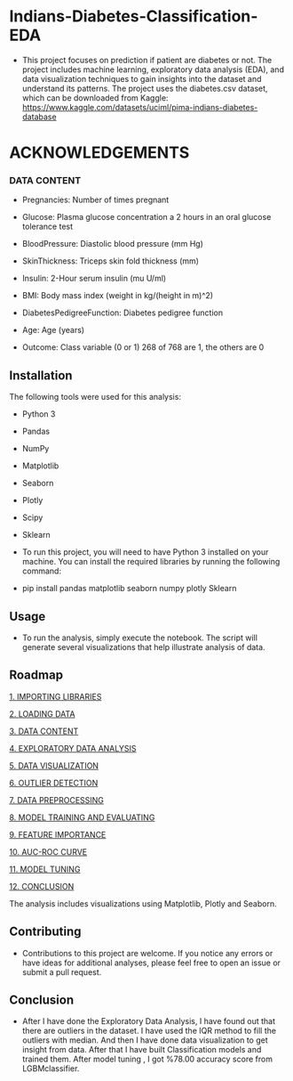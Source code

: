 
# Indians-Diabetes-Classification-EDA
- This project focuses on prediction if patient are diabetes or not. The project includes machine learning, exploratory data analysis (EDA), and data visualization techniques to gain insights into the dataset and understand its patterns. The project uses the diabetes.csv dataset, which can be downloaded from Kaggle: https://www.kaggle.com/datasets/uciml/pima-indians-diabetes-database


# ACKNOWLEDGEMENTS

### DATA CONTENT

* Pregnancies: Number of times pregnant

* Glucose: Plasma glucose concentration a 2 hours in an oral glucose tolerance test

* BloodPressure: Diastolic blood pressure (mm Hg)

* SkinThickness: Triceps skin fold thickness (mm)

* Insulin: 2-Hour serum insulin (mu U/ml)

* BMI: Body mass index (weight in kg/(height in m)^2)

* DiabetesPedigreeFunction: Diabetes pedigree function

* Age: Age (years)

* Outcome: Class variable (0 or 1) 268 of 768 are 1, the others are 0

## Installation
The following tools were used for this analysis:

- Python 3
- Pandas
- NumPy
- Matplotlib
- Seaborn
- Plotly
- Scipy
- Sklearn

- To run this project, you will need to have Python 3 installed on your machine. You can install the required libraries by running the following command:


- pip install pandas matplotlib seaborn numpy plotly Sklearn 
## Usage 
- To run the analysis, simply execute the notebook. The script will generate several visualizations that help illustrate analysis of data.
## Roadmap

[1. IMPORTING LIBRARIES](#1)
    
[2. LOADING DATA](#2)  

[3. DATA CONTENT](#3)

[4. EXPLORATORY DATA ANALYSIS](#4)

[5. DATA VISUALIZATION](#5)

[6. OUTLIER DETECTION](#6)

[7. DATA PREPROCESSING](#7)

[8. MODEL TRAINING AND EVALUATING](#8)

[9. FEATURE IMPORTANCE](#9)

[10. AUC-ROC CURVE](#10)

[11. MODEL TUNING](#11)

[12. CONCLUSION](#12)


 The analysis includes visualizations using Matplotlib, Plotly and Seaborn.

## Contributing

- Contributions to this project are welcome. If you notice any errors or have ideas for additional analyses, please feel free to open an issue or submit a pull request.


## Conclusion 

*  After I have done the Exploratory Data Analysis, I have found out that there are outliers in the dataset. I have used the IQR method to fill the outliers with median. And then I have done data visualization to get insight from data. After that I have built Classification models and trained them. After model tuning , I got %78.00 accuracy score from LGBMclassifier.

